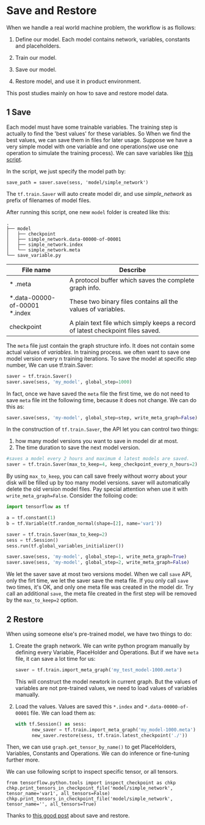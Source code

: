 # Save and Restore

When we handle a real world machine problem, the workflow is as flollows:

1. Define our model. Each model contains network, variables, constants and placeholders.

1. Train our model.

1. Save our model.

1. Restore model, and use it in product environment.

This post studies mainly on how to save and restore model data.

## 1 Save

Each model must have some trainable variables. The training step is actually to find the 'best values' for these variables. So When we find the best values, we can save them in files for later usage. Suppose we have a very simple model with one variable and one operations(we use one operation to simulate the training process). We can save variables like [this script](save_variable.py).

In the script, we just specify the model path by:
```
save_path = saver.save(sess, 'model/simple_network')
```

The `tf.train.Saver` will auto create model dir, and use *simple_network* as prefix of filenames of model files.

After running this script, one new `model` folder is created like this:

```
.
├── model
│   ├── checkpoint
│   ├── simple_network.data-00000-of-00001
│   ├── simple_network.index
│   └── simple_network.meta
└── save_variable.py
```
| File name | Describe |
| -- | -- |
| * .meta | A protocol buffer which saves the complete graph info.|
| *.data-00000-of-00001 <br/> *.index | These two binary files contains all the values of variables.|
| checkpoint | A plain text file which simply keeps a record of latest checkpoint files saved. |

The `meta` file just contain the graph structure info. It does not contain some actual values of *variables*. In training process. we often want to save one model version every n training iterations. To save the model at specific step number, We can use tf.train.Saver:

```python
saver = tf.train.Saver()
saver.save(sess, 'my_model', global_step=1000)
```

In fact, once we have saved the `meta` file the first time, we do not need to save `meta` file int the following time, because it does not change. We can do this as:
```python
saver.save(sess, 'my-model', global_step=step, write_meta_graph=False)
```

In the construction of `tf.train.Saver`, the API let you can control two things:
1. how many model versions you want to save in model dir at most.
1. The time duration to save the next model version.
```python
#saves a model every 2 hours and maximum 4 latest models are saved.
saver = tf.train.Saver(max_to_keep=4, keep_checkpoint_every_n_hours=2)
```
By using `max_to_keep`, you can call save freely without worry about your disk will be filled up by too many model versions. saver will automatically delete the old version model files. Pay special attention when use it with `write_meta_graph=False`. Consider the folloing code:
```python
import tensorflow as tf

a = tf.constant(1)
b = tf.Variable(tf.random_normal(shape=[2], name='var1'))

saver = tf.train.Saver(max_to_keep=2)
sess = tf.Session()
sess.run(tf.global_variables_initializer())

saver.save(sess, 'my-model', global_step=1, write_meta_graph=True)
saver.save(sess, 'my-model', global_step=2, write_meta_graph=False)
```
We let the saver save at most two versions model. When we call `save` API, only the firt time, we let the saver save the meta file. If you only call `save` two times, it's OK, and only one meta file was created in the model dir. Try call an additional `save`, the meta file created in the first step will be removed by the `max_to_keep=2` option.

## 2 Restore

When using someone else's pre-trained model, we have two things to do:
1. Create the graph network. We can write python program manually by defining every Variable, PlaceHolder and Operations. But if we have `meta` file, it can save a lot time for us:
    ```python
    saver = tf.train.import_meta_graph('my_test_model-1000.meta')
    ```
    This will construct the model newtork in current graph. But the values of variables are not pre-trained values, we need to load values of variables manually.

1. Load the values. Values are saved this `*.index` and `*.data-00000-of-00001` file. We can load them as:
    ```python
    with tf.Session() as sess:
          new_saver = tf.train.import_meta_graph('my_model-1000.meta')
          new_saver.restore(sess, tf.train.latest_checkpoint('./'))
    ```

Then, we can use `graph.get_tensor_by_name()` to get PlaceHolders, Variables, Constants and Operations. We can do inference or fine-tuning further more.




We can use following script to inspect specific tensor, or all tensors.
```
from tensorflow.python.tools import inspect_checkpoint as chkp
chkp.print_tensors_in_checkpoint_file('model/simple_network', tensor_name='var1', all_tensors=False)
chkp.print_tensors_in_checkpoint_file('model/simple_network', tensor_name='', all_tensors=True)
```


Thanks to [this good post](http://cv-tricks.com/tensorflow-tutorial/save-restore-tensorflow-models-quick-complete-tutorial/) about save and restore. 
